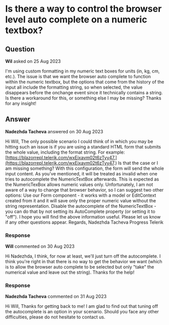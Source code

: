 # Is there a way to control the browser level auto complete on a numeric textbox?

## Question

**Wil** asked on 25 Aug 2023

I'm using custom formatting in my numeric text boxes for units (in, kg, cm, etc.). The issue is that we want the browser auto complete to function within the numeric textbox, but the options that come from the history of the input all include the formatting string, so when selected, the value disappears before the onchange event since it technically contains a string. Is there a workaround for this, or something else I may be missing? Thanks for any insight!

## Answer

**Nadezhda Tacheva** answered on 30 Aug 2023

Hi Will, The only possible scenario I could think of in which you may be hitting such an issue is if you are using a standard HTML form that submits the whole value, including the format string. For example: [https://blazorrepl.telerik.com/wxEixavm02t6zTyy47.](https://blazorrepl.telerik.com/wxEixavm02t6zTyy47.) Is that the case or I am missing something? With this configuration, the form will send the whole input content. As you've mentioned, it will be treated as invalid when one tries to autocomplete the NumericTextBox afterwards. This is expected as the NumericTexBox allows numeric values only. Unfortunately, I am not aware of a way to change that browser behavior, so I can suggest two other options: Use our Form component - it works with a model or EditContext created from it and it will save only the proper numeric value without the string representation. Disable the autocomplete of the NumericTextBox - you can do that by not setting its AutoComplete property (or setting it to "off"). I hope you will find the above information useful. Please let us know if any other questions appear. Regards, Nadezhda Tacheva Progress Telerik

### Response

**Will** commented on 30 Aug 2023

Hi Nadezhda, I think, for now at least, we'll just turn off the autocomplete. I think you're right in that there is no way to get the behavior we want (which is to allow the browser auto complete to be selected but only "take" the numerical value and leave out the string). Thanks for the help!

### Response

**Nadezhda Tacheva** commented on 31 Aug 2023

Hi Will, Thanks for getting back to me! I am glad to find out that tuning off the autocomplete is an option in your scenario. Should you face any other difficulties, please do not hesitate to contact us.
